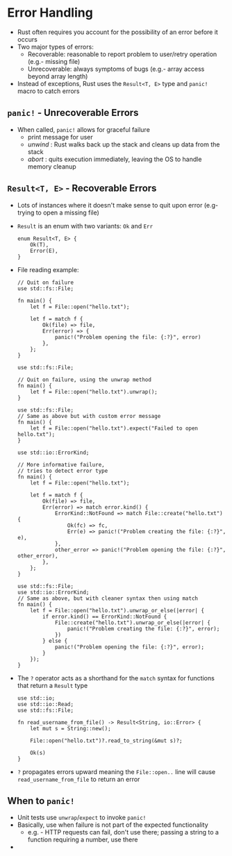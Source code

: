 # Error Handling
* Rust often requires you account for the possibility of an error before it occurs
* Two major types of errors:
    * Recoverable: reasonable to report problem to user/retry operation (e.g.- missing file) 
    * Unrecoverable: always symptoms of bugs (e.g.- array access beyond array length)
* Instead of exceptions, Rust uses the `Result<T, E>` type and `panic!` macro to catch errors

## `panic!` - Unrecoverable Errors
* When called, `panic!` allows for graceful failure
    * print message for user
    * _unwind_ : Rust walks back up the stack and cleans up data from the stack
    * _abort_ : quits execution immediately, leaving the OS to handle memory cleanup

## `Result<T, E>` - Recoverable Errors
* Lots of instances where it doesn't make sense to quit upon error (e.g- trying to open a missing file)
* `Result` is an enum with two variants: `Ok` and `Err`
    ```
    enum Result<T, E> {
        Ok(T),
        Error(E),
    }
    ```
* File reading example:
    ```
    // Quit on failure
    use std::fs::File;

    fn main() {
        let f = File::open("hello.txt");

        let f = match f {
            Ok(file) => file,
            Err(error) => {
                panic!("Problem opening the file: {:?}", error)
            },
        };
    }
    ```

    ```
    use std::fs::File;

    // Quit on failure, using the unwrap method
    fn main() {
        let f = File::open("hello.txt").unwrap();
    }
    ```

    ```
    use std::fs::File;
    // Same as above but with custom error message
    fn main() {
        let f = File::open("hello.txt").expect("Failed to open hello.txt");
    }
    ```

    ```
    use std::io::ErrorKind;

    // More informative failure, 
    // tries to detect error type
    fn main() {
        let f = File::open("hello.txt");

        let f = match f {
            Ok(file) => file,
            Err(error) => match error.kind() {
                ErrorKind::NotFound => match File::create("hello.txt") {
                    Ok(fc) => fc,
                    Err(e) => panic!("Problem creating the file: {:?}", e),
                },
                other_error => panic!("Problem opening the file: {:?}", other_error),
            },
        };
    }
    ```

    ```
    use std::fs::File;
    use std::io::ErrorKind;
    // Same as above, but with cleaner syntax then using match
    fn main() {
        let f = File::open("hello.txt").unwrap_or_else(|error| {
            if error.kind() == ErrorKind::NotFound {
                File::create("hello.txt").unwrap_or_else(|error| {
                    panic!("Problem creating the file: {:?}", error);
                })
            } else {
                panic!("Problem opening the file: {:?}", error);
            }
        });
    }
    ```
* The `?` operator acts as a shorthand for the `match` syntax for functions that return a `Result` type
    ```
    use std::io;
    use std::io::Read;
    use std::fs::File;

    fn read_username_from_file() -> Result<String, io::Error> {
        let mut s = String::new();

        File::open("hello.txt")?.read_to_string(&mut s)?;

        Ok(s)
    }
    ```
* `?` propagates errors upward meaning the `File::open..` line will cause `read_username_from_file` to return an error

## When to `panic!`
*  Unit tests use `unwrap`/`expect` to invoke `panic!`
* Basically, use when failure is not part of the expected functionality
    * e.g. - HTTP requests can fail, don't use there; passing a string to a function requiring a number, use there
* 